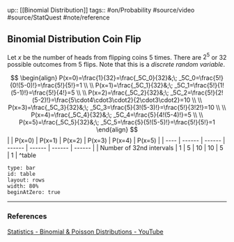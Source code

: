 up:: [[Binomial Distribution]]
tags:: #on/Probability  #source/video #source/StatQuest #note/reference 

## Binomial Distribution Coin Flip

Let $x$ be the number of heads from flipping coins 5 times. There are $2^5$ or 32 possible outcomes from 5 flips. Note that this is a _discrete random variable_.

$$
\begin{align}
P(x=0)=\frac{1}{32}=\frac{_5C_0}{32}&;\; _5C_0=\frac{5!}{0!(5-0)!}=\frac{5!}{5!}=1 \\ \\
P(x=1)=\frac{_5C_1}{32}&;\; _5C_1=\frac{5!}{1!(5-1)!}=\frac{5!}{4!}=5 \\ \\
P(x=2)=\frac{_5C_2}{32}&;\; _5C_2=\frac{5!}{2!(5-2)!}=\frac{5\cdot4\cdot3\cdot2}{2\cdot3\cdot2}=10 \\ \\
P(x=3)=\frac{_5C_3}{32}&;\; _5C_3=\frac{5}{3!(5-3)!}=\frac{5!}{3!2!}=10 \\ \\
P(x=4)=\frac{_5C_4}{32}&;\; _5C_4=\frac{5}{4!(5-4)!}=5 \\ \\
P(x=5)=\frac{_5C_5}{32}&;\; _5C_5=\frac{5}{5!(5-5)!}=\frac{5!}{5!}=1
\end{align}
$$
|      | P(x=0) | P(x=1) | P(x=2) | P(x=3) | P(x=4) | P(x=5) |
| ---- | ------ | ------ | ------ | ------ | ------ | ------ |
| Number of 32nd intervals | 1      | 5      | 10     | 10     | 5      | 1      | 
^table

```chart
type: bar
id: table
layout: rows
width: 80%
beginAtZero: true
```


---

### References

[Statistics - Binomial & Poisson Distributions - YouTube](https://www.youtube.com/watch?v=BR1nN8DW2Vg)
